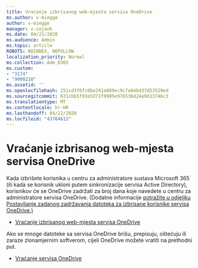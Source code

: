 ```yaml
---
title: Vraćanje izbrisanog web-mjesta servisa OneDrive
ms.author: v-miegge
author: v-miegge
manager: v-cojank
ms.date: 04/21/2020
ms.audience: Admin
ms.topic: article
ROBOTS: NOINDEX, NOFOLLOW
localization_priority: Normal
ms.collection: Adm_O365
ms.custom:
- "3174"
- "9000210"
ms.assetid: ''
ms.openlocfilehash: 151cd3f6fc0be241e689ec9cfe84b437d53529ed
ms.sourcegitcommit: 631cbb5f03e5371f0995e976536d24e9d13746c3
ms.translationtype: MT
ms.contentlocale: hr-HR
ms.lasthandoff: 04/22/2020
ms.locfileid: "43764612"
---
```

# <a name="restore-a-deleted-onedrive-site"></a>Vraćanje izbrisanog web-mjesta servisa OneDrive

Kada izbrišete korisnika u centru za administratore sustava Microsoft 365 (ili kada se korisnik ukloni putem sinkronizacije servisa Active Directory), korisnikov će se OneDrive zadržati za broj dana koje navedete u centru za administratore servisa OneDrive. (Dodatne informacije [potražite u odjeljku Postavljanje zadanog zadržavanja datoteka za izbrisane korisnike servisa OneDrive.)](https://docs.microsoft.com/onedrive/set-retention)

* [Vraćanje izbrisanog web-mjesta servisa OneDrive](https://docs.microsoft.com/onedrive/restore-deleted-onedrive)

Ako se mnoge datoteke sa servisa OneDrive brišu, prepisuju, oštećuju ili zaraze zlonamjernim softverom, cijeli OneDrive možete vratiti na prethodni put.

* [Vraćanje servisa OneDrive](https://support.office.com/article/Restore-your-OneDrive-fa231298-759d-41cf-bcd0-25ac53eb8a15)